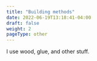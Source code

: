 ```yaml
---
title: "Building methods"
date: 2022-06-19T13:18:41-04:00
draft: false
weight: 2
pageType: other
---
```


I use wood, glue, and other stuff.